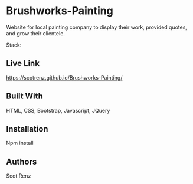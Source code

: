 # Brushworks-Painting

Website for local painting company to display their work, provided quotes, and grow their clientele.

Stack: 

## Live Link

https://scotrenz.github.io/Brushworks-Painting/

## Built With

HTML, CSS, Bootstrap, Javascript, JQuery

## Installation

Npm install

## Authors

Scot Renz

